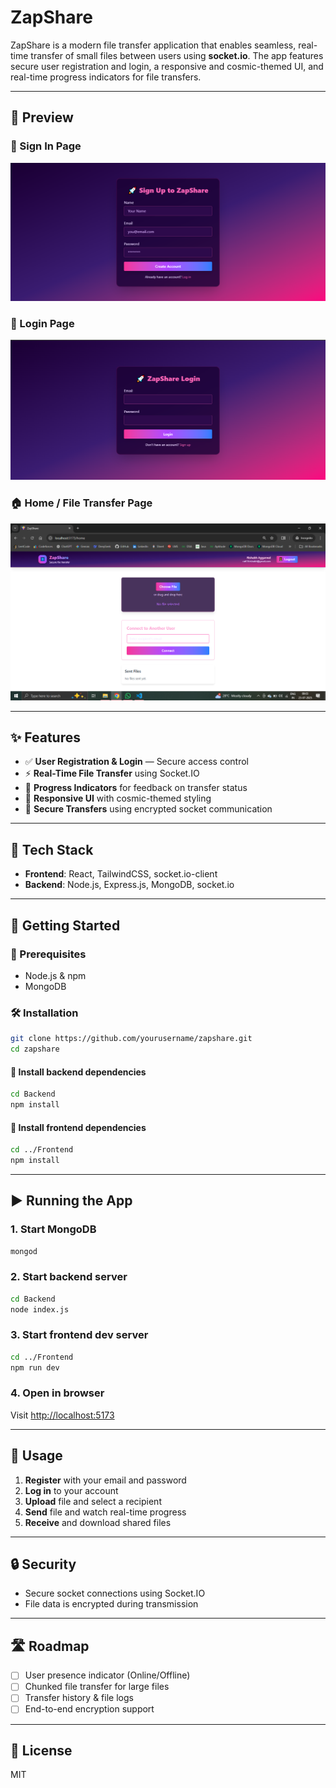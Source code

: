 # ZapShare

ZapShare is a modern file transfer application that enables seamless, real-time transfer of small files between users using **socket.io**. The app features secure user registration and login, a responsive and cosmic-themed UI, and real-time progress indicators for file transfers.

---

## 🌟 Preview

### 🔐 Sign In Page
![Sign In](./Frontend/src/assets/signin.png)

### 🔑 Login Page
![Login](./Frontend/src/assets/login.png)

### 🏠 Home / File Transfer Page
![Home](./Frontend/src/assets/home.png)

---

## ✨ Features

- ✅ **User Registration & Login** — Secure access control
- ⚡ **Real-Time File Transfer** using Socket.IO
- 🧾 **Progress Indicators** for feedback on transfer status
- 🎨 **Responsive UI** with cosmic-themed styling
- 🔐 **Secure Transfers** using encrypted socket communication

---

## 🔧 Tech Stack

- **Frontend**: React, TailwindCSS, socket.io-client  
- **Backend**: Node.js, Express.js, MongoDB, socket.io  

---

## 🚀 Getting Started

### 🔎 Prerequisites

- Node.js & npm
- MongoDB

### 🛠 Installation

```bash
git clone https://github.com/yourusername/zapshare.git
cd zapshare
```

#### 🔽 Install backend dependencies
```bash
cd Backend
npm install
```

#### 🔽 Install frontend dependencies
```bash
cd ../Frontend
npm install
```

---

## ▶️ Running the App

### 1. Start MongoDB
```bash
mongod
```

### 2. Start backend server
```bash
cd Backend
node index.js
```

### 3. Start frontend dev server
```bash
cd ../Frontend
npm run dev
```

### 4. Open in browser
Visit [http://localhost:5173](http://localhost:5173)

---

## 🎯 Usage

1. **Register** with your email and password
2. **Log in** to your account
3. **Upload** file and select a recipient
4. **Send** file and watch real-time progress
5. **Receive** and download shared files

---

## 🔒 Security

- Secure socket connections using Socket.IO
- File data is encrypted during transmission

---

## 🛣 Roadmap

- [ ] User presence indicator (Online/Offline)
- [ ] Chunked file transfer for large files
- [ ] Transfer history & file logs
- [ ] End-to-end encryption support

---

## 📄 License

MIT